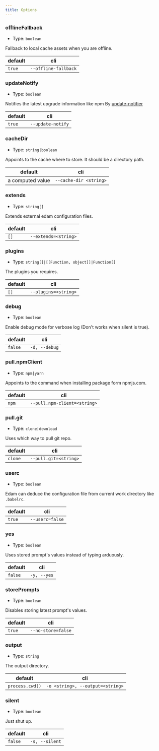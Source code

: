 ```yaml
---
title: Options
---
```


### offlineFallback

- Type: `boolean`

Fallback to local cache assets when you are offline.

| default | cli                  |
| ------- | -------------------- |
| `true`  | `--offline-fallback` |

### updateNotify

- Type: `boolean`

Notifies the latest upgrade information like npm
By [update-notifier](https://github.com/yeoman/update-notifier)

| default | cli               |
| ------- | ----------------- |
| `true`  | `--update-notify` |

### cacheDir

- Type: `string|boolean`

Appoints to the cache where to store. It should be a directory path.

| default          | cli                    |
| ---------------- | ---------------------- |
| a computed value | `--cache-dir <string>` |

### extends

- Type: `string[]`

Extends external edam configuration files.

| default | cli                  |
| ------- | -------------------- |
| `[]`    | `--extends=<string>` |

### plugins

- Type: `string[]|[[Function, object]]|Function[]`

The plugins you requires.

| default | cli                  |
| ------- | -------------------- |
| `[]`    | `--plugins=<string>` |

### debug

- Type: `boolean`

Enable debug mode for verbose log (Don't works when silent is true).

| default | cli           |
| ------- | ------------- |
| `false` | `-d, --debug` |

### pull.npmClient

- Type: `npm|yarn`

Appoints to the command when installing package form npmjs.com.

| default | cli                          |
| ------- | ---------------------------- |
| `npm`   | `--pull.npm-client=<string>` |

### pull.git

- Type: `clone|download`

Uses which way to pull git repo.

| default | cli                   |
| ------- | --------------------- |
| `clone` | `--pull.git=<string>` |

### userc

- Type: `boolean`

Edam can deduce the configuration file from current work directory like `.babelrc`.

| default | cli             |
| ------- | --------------- |
| `true`  | `--userc=false` |

### yes

- Type: `boolean`

Uses stored prompt's values instead of typing arduously.

| default | cli         |
| ------- | ----------- |
| `false` | `-y, --yes` |

### storePrompts

- Type: `boolean`

Disables storing latest prompt's values.

| default | cli                |
| ------- | ------------------ |
| `true`  | `--no-store=false` |

### output

- Type: `string`

The output directory.

| default         | cli                              |
| --------------- | -------------------------------- |
| `process.cwd()` | `-o <string>, --output=<string>` |

### silent

- Type: `boolean`

Just shut up.

| default | cli            |
| ------- | -------------- |
| `false` | `-s, --silent` |
